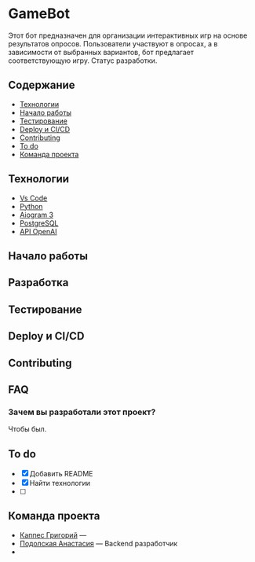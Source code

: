 # GameBot
Этот бот предназначен для организации интерактивных игр на основе результатов опросов. Пользователи участвуют в опросах, а в зависимости от выбранных вариантов, бот предлагает соответствующую игру. Cтатус разработки.

## Содержание
- [Технологии](#технологии)
- [Начало работы](#начало-работы)
- [Тестирование](#тестирование)
- [Deploy и CI/CD](#deploy-и-ci/cd)
- [Contributing](#contributing)
- [To do](#to-do)
- [Команда проекта](#команда-проекта)

## Технологии
- [Vs Code](https://code.visualstudio.com/)
- [Python](https://www.python.org/)
- [Aiogram 3](https://docs.aiogram.dev/en/v3.18.0/)
- [PostgreSQL](https://www.postgresql.org/)
- [API OpenAI](https://openai.com/index/openai-api/)

## Начало работы

## Разработка

## Тестирование

## Deploy и CI/CD

## Contributing

## FAQ

### Зачем вы разработали этот проект?
Чтобы был.

## To do
- [x] Добавить README
- [x] Найти технологии
- [ ] 

## Команда проекта

- [Каппес Григорий](@gr1kap) — 
- [Подолская Анастасия](@vinolix) — Backend разработчик
- 
